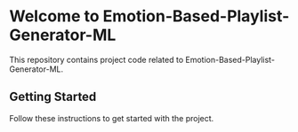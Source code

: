 
# Welcome to Emotion-Based-Playlist-Generator-ML

This repository contains project code related to Emotion-Based-Playlist-Generator-ML.

## Getting Started

Follow these instructions to get started with the project.

